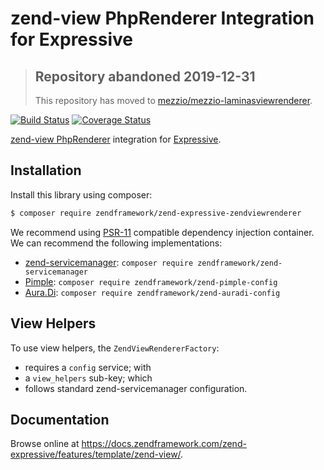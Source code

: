 # zend-view PhpRenderer Integration for Expressive

> ## Repository abandoned 2019-12-31
>
> This repository has moved to [mezzio/mezzio-laminasviewrenderer](https://github.com/mezzio/mezzio-laminasviewrenderer).

[![Build Status](https://secure.travis-ci.org/zendframework/zend-expressive-zendviewrenderer.svg?branch=master)](https://secure.travis-ci.org/zendframework/zend-expressive-zendviewrenderer)
[![Coverage Status](https://coveralls.io/repos/github/zendframework/zend-expressive-zendviewrenderer/badge.svg?branch=master)](https://coveralls.io/github/zendframework/zend-expressive-zendviewrenderer?branch=master)

[zend-view PhpRenderer](https://github.com/zendframework/zend-view) integration
for [Expressive](https://github.com/zendframework/zend-expressive).

## Installation

Install this library using composer:

```bash
$ composer require zendframework/zend-expressive-zendviewrenderer
```

We recommend using [PSR-11](https://www.php-fig.org/psr/psr-11/) compatible
dependency injection container. We can recommend the following implementations:

- [zend-servicemanager](https://github.com/zendframework/zend-servicemanager):
  `composer require zendframework/zend-servicemanager`
- [Pimple](https://github.com/silexphp/Pimple):
  `composer require zendframework/zend-pimple-config`
- [Aura.Di](https://github.com/auraphp/Aura.Di):
  `composer require zendframework/zend-auradi-config`

## View Helpers

To use view helpers, the `ZendViewRendererFactory`:

- requires a `config` service; with
- a `view_helpers` sub-key; which
- follows standard zend-servicemanager configuration.

## Documentation

Browse online at https://docs.zendframework.com/zend-expressive/features/template/zend-view/.
